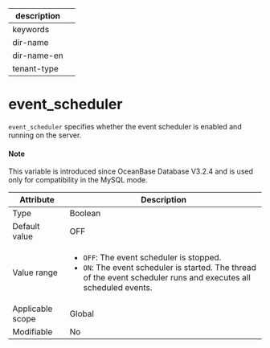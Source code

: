 |description||
|---|---|
|keywords||
|dir-name||
|dir-name-en||
|tenant-type||

# event_scheduler

`event_scheduler` specifies whether the event scheduler is enabled and running on the server. 

<main id="notice" type='explain'>

  <h4>Note</h4>

  <p>This variable is introduced since OceanBase Database V3.2.4 and is used only for compatibility in the MySQL mode. </p>

</main>

| **Attribute** | **Description** |
| --- | --- |
| Type | Boolean |
| Default value | OFF |
| Value range | <ul><li> `OFF`: The event scheduler is stopped.  </li><li> `ON`: The event scheduler is started. The thread of the event scheduler runs and executes all scheduled events.  </li></ul> |
| Applicable scope | Global |
| Modifiable | No |
